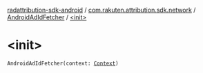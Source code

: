 [radattribution-sdk-android](../../index.md) / [com.rakuten.attribution.sdk.network](../index.md) / [AndroidAdIdFetcher](index.md) / [&lt;init&gt;](./-init-.md)

# &lt;init&gt;

`AndroidAdIdFetcher(context: `[`Context`](https://developer.android.com/reference/android/content/Context.html)`)`